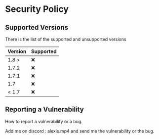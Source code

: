 # Security Policy

## Supported Versions

There is the list of the supported and unsupported versions

| Version | Supported          |
| ------- | ------------------ |
| 1.8 >   | :x:                |
|  1.7.2  | :x:                |
|  1.7.1  | :x:                |
|   1.7   | :x:                |
| < 1.7   | :x:                |

## Reporting a Vulnerability

How to report a vulnerability or a bug.

Add me on discord : alexis.mp4 and send me the vulnerability or the bug.
